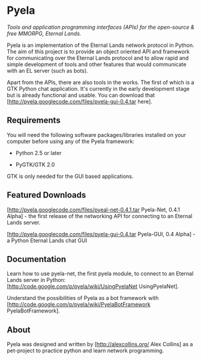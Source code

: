# Pyela
_Tools and application programming interfaces (APIs) for the open-source & free MMORPG, Eternal Lands._

Pyela is an implementation of the Eternal Lands network protocol in Python. The aim of this project is to provide an object oriented API and framework for communicating over the Eternal Lands protocol and to allow rapid and simple development of tools and other features that would communicate with an EL server (such as bots).

Apart from the APIs, there are also tools in the works. The first of which is a GTK Python chat application. It's currently in the early development stage but is already functional and usable. You can download that [http://pyela.googlecode.com/files/pyela-gui-0.4.tar  here].

## Requirements
You will need the following software packages/libraries installed on your computer before using any of the Pyela framework:

  * Python 2.5 or later

  * PyGTK/GTK 2.0

GTK is only needed for the GUI based applications.

## Featured Downloads
[http://pyela.googlecode.com/files/pyeal-net-0.4.1.tar Pyela-Net, 0.4.1 Alpha] - the first release of the networking API for connecting to an Eternal Lands server.

[http://pyela.googlecode.com/files/pyela-gui-0.4.tar Pyela-GUI, 0.4 Alpha] - a Python Eternal Lands chat GUI

## Documentation
Learn how to use pyela-net, the first pyela module, to connect to an Eternal Lands server in Python: [http://code.google.com/p/pyela/wiki/UsingPyelaNet UsingPyelaNet].

Understand the possibilities of Pyela as a bot framework with [http://code.google.com/p/pyela/wiki/PyelaBotFramework PyelaBotFramework].

## About
Pyela was designed and written by [http://alexcollins.org/ Alex Collins] as a pet-project to practice python and learn network programming.
